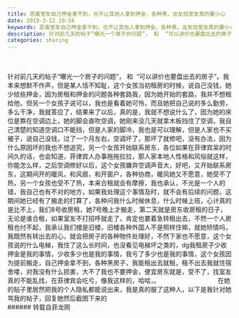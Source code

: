 ```yaml
---
title: 恶毒室友自己押金拿不到，也不让其他人拿到押金，各种黑，龙友找室友真的要小心
date: 2019-3-12 10:34
keywords: 恶毒室友自己押金拿不到，也不让其他人拿到押金，各种黑，龙友找室友真的要小心
description: 针对前几天的帖子“曝光一个房子的问题”， 和  “可以讲价也要盘出去的房子”。我本来想默不作声，但是某人恬不知耻，这个女孩当初租房的时候，说自己没钱，她少给些押金，因为房租和押金的问题各种套路我，因为她开始的套路，我并不想租给他，但另一个女
categories: sharing
---
```

<td class="t_f" id="postmessage_3207235">

<br/>
<br/>
针对前几天的帖子“曝光一个房子的问题”， 和  “可以讲价也要盘出去的房子”。我本来想默不作声，但是某人恬不知耻，这个女孩当初租房的时候，说自己没钱，她少给些押金，因为房租和押金的问题各种套路我，因为她开始的套路，我并不想租给他，但另一个女孩子说可以，我也是看着她可怜，而且她把自己说的多么勤劳，多么干净，我就答应了，结果来了以后，真的是，我就不想说什么了，因为她的床位是靠在空调边上，她的脚会直吹空调，她刚来没几天就拿木板挡住了空调，我自己清楚的知道空调口不能挡，但是人家的脚冷，我也是可以理解，但是人家也不买被子，说自己没钱，过了一个月左右，空调坏了，那坏了就修吧，没有办法，因为什么原因坏的我也不想追究，另一个女孩开始联系房东，各位如果在菲律宾呆的时间久的话，也会知道，菲律宾人办事拖拖拉拉，那人家本地人性格和风俗就这样，你能怎么样，之后空调修好以后，这个女孩嫌弃空调声音大，好吧，又开始联系房东，这期间开的暖风，和风扇，和开窗户，各种协商，暖风她又不愿意，她受不了热，另一个女孩也受不了热，本来合租就会有摩擦，我也承认，不光是一个人的错，我自己也有不对的地方，如果我处理这个事情及时，就不会有后续的问题，这期间她已经有了搬走的打算了，各种问我什么时候休息，什么时候上班，心计真的是比不上，我们8号收房租，她7号晚上才搬走，第二天就是房东收房租的日子，无论是谁合租，如果室友不打招呼就走了，肯定也要着急转租出去，不然一个人房租也付不起，我承认我们楼是旧楼，旧楼各种外国人不是照样住嘛，就她矫情吗，我既然有转出去的心，就会把房子的各种物件处理好，不然下家也不愿意，这个女孩说的什么电梯，我住了这么长时间，也没看见电梯坏之类的，dg我租房子少收押金是我的事情，少收多少也是我的事情，我亏了多少也是我的事情，这个女孩因为提前搬走，自己押金拿不到，各种黑房子，我能租出去就租，租不出去我就住宿舍喽，对我没有什么损害，大不了我也不要押金，便宜房东就是，受不了，找室友真的不能乱找，在菲律宾会吃亏，像我这样的，哈哈，。                                 在她的贴子里居然把我的个人隐私都能说出来，我是真的服了这种人，以下是我针对她骂我的帖子，回复她然后截图下来的<br/>
</td>
###### 转载自菲龙网